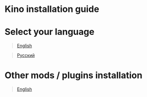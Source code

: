 # Kino installation guide

# Select  your language

> [English](Help/Installation/HowToInstall_EN.md)

> [Русский](Help/Installation/HowToInstall_RU.md)

# Other mods / plugins installation

> [English](Help/InstallPlugins.md)
